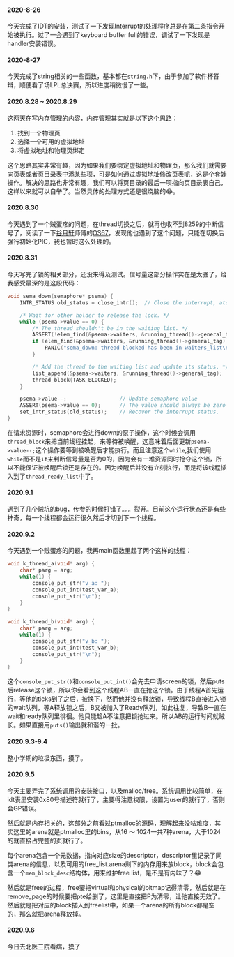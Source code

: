 #### 2020-8-26
今天完成了IDT的安装，测试了一下发现Interrupt的处理程序总是在第二条指令开始被执行。过了一会遇到了keyboard buffer full的错误，调试了一下发现是handler安装错误。

#### 2020-8-27
今天完成了string相关的一些函数，基本都在`string.h`下，由于参加了软件杯答辩，顺便看了场LPL总决赛，所以进度稍微慢了一些。

#### 2020.8.28 ~ 2020.8.29
这两天在写内存管理的内容，内存管理其实就是以下这个思路：
1. 找到一个物理页
2. 选择一个可用的虚拟地址
3. 将虚拟地址和物理页绑定
  
这个思路其实非常有趣，因为如果我们要绑定虚拟地址和物理页，那么我们就需要向页表或者页目录表中添某些项，可是如何通过虚拟地址修改页表呢，这是个套娃操作。解决的思路也非常有趣，我们可以将页目录的最后一项指向页目录表自己，这样以来就可以自举了。当然具体的处理方式还是很烧脑的😂。

#### 2020.8.30
今天遇到了一个贼蛋疼的问题，在thread切换之后，就再也收不到8259的中断信号了，阅读了一下[谷月轩](https://github.com/SilverRainZ)师傅的[OS67](https://github.com/SilverRainZ/OS67)，发现他也遇到了这个问题，只能在切换后强行初始化PIC，我也暂时这么处理的。

#### 2020.8.31
今天写完了锁的相关部分，还没来得及测试。信号量这部分操作实在是太骚了，给我感受最深的是这段代码：
```c
void sema_down(semaphore* psema) {
    INTR_STATUS old_status = close_intr();  // Close the interrupt, atom operation.

    /* Wait for other holder to release the lock. */
    while (psema->value == 0) {
        /* The thread shouldn't be in the waiting list. */
        ASSERT(!elem_find(&psema->waiters, &running_thread()->general_tag));
        if (elem_find(&psema->waiters, &running_thread()->general_tag)) {
            PANIC("sema_down: thread blocked has been in waiters_list\n");
        }

        /* Add the thread to the waiting list and update its status. */
        list_append(&psema->waiters, &running_thread()->general_tag);
        thread_block(TASK_BLOCKED);
    }

    psema->value--;                 // Update semaphore value
    ASSERT(psema->value == 0);      // The value should always be zero
    set_intr_status(old_status);    // Recover the interrupt status.
}
```
在请求资源时，semaphore会进行down的原子操作，这个时候会调用`thread_block`来把当前线程挂起，来等待被唤醒，这意味着后面更新`psema->value--;`这个操作要等到被唤醒后才能执行。而且注意这个`while`,我们使用`while`而不是`if`来判断信号量是否为0的，因为会有一堆资源同时抢夺这个锁，所以不能保证被唤醒后锁还是存在的。因为唤醒后并没有立刻执行，而是将该线程插入到了`thread_ready_list`中了。

#### 2020.9.1
遇到了几个贼坑的bug，传参的时候打错了。。。裂开。目前这个运行状态还是有些神奇，每一个线程都会运行很久然后才切到下一个线程。

#### 2020.9.2
今天遇到一个贼蛋疼的问题，我再main函数里起了两个这样的线程：
```c
void k_thread_a(void* arg) {
    char* parg = arg;
    while(1) {
        console_put_str("v_a: ");
        console_put_int(test_var_a);
        console_put_str("\n");
    }
}

void k_thread_b(void* arg) {
    char* parg = arg;
    while(1) {
        console_put_str("v_b: ");
        console_put_int(test_var_b);
        console_put_str("\n");
    }
}
```
这个`console_put_str()`和`console_put_int()`会先去申请screen的锁，然后puts后release这个锁，所以你会看到这个线程AB一直在抢这个锁。由于线程A首先运行，等他的ticks到了之后，被换下，然而他并没有释放锁，导致线程B直接进入锁的wait队列，等A释放锁之后，B又被加入了Ready队列，如此往复，导致B一直在wait和ready队列里徘徊。他只能趁A不注意把锁抢过来。所以AB的运行时间就贼长。如果直接用`puts()`输出就和谐的一批。

#### 2020.9.3-9.4
整小学期的垃圾东西，摸了。

#### 2020.9.5
今天主要弄完了系统调用的安装接口，以及malloc/free。系统调用比较简单，在idt表里安装0x80号描述符就行了，主要得注意权限，设置为user的就行了，否则会GP错误。

然后就是内存相关的，这部分之前看过ptmalloc的源码，理解起来没啥难度，其实这里的arena就是ptmalloc里的bins，从16 ～ 1024一共7种arena，大于1024的就直接占完整的页就行了。

每个arena包含一个元数据，指向对应size的descriptor，descriptor里记录了同类arena的信息，以及可用的free_list.arena剩下的内存用来放block，block会包含一个`mem_block_desc`结构体，用来维护free list，是不是有内味了？😂

然后就是free的过程，free要把virtual和physical的bitmap记得清零，然后就是在remove_page的时候要把pte给删了，这里是直接把P为清零，让他直接无效了。然后就是把对应的block插入到freelist中，如果一个arena的所有block都是空的，那么就把arena释放掉。

#### 2020.9.6
今日去北医三院看病，摸了